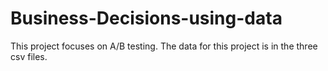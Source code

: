 # Business-Decisions-using-data
This project focuses on A/B testing.
The data for this project is in the three csv files.
